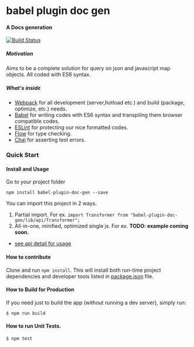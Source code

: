 # babel plugin doc gen

#### A Docs generation

[![Build Status](https://travis-ci.org/kbukum/babel-plugin-doc-gen.svg?branch=master)](https://travis-ci.org/kbukum/babel-plugin-doc-gen)

##### Motivation

Aims to be a complete solution for query on json and javascript map objects. All coded with ES6 syntax.

##### What's inside

* [Webpack](https://webpack.github.io/) for all development (server,hotload etc.) and build (package, optimize, etc.) needs.
* [Babel](https://babeljs.io/flow) for writing codes with ES6 syntax and transpiling them browser compatible codes. 
* [ESLint](http://eslint.org/) for protecting our nice formatted codes.
* [Flow](http://flowtype.org/) for type checking.
* [Chai](http://chaijs.com/) for asserting test errors.

### Quick Start

#### Install and Usage
Go to your project folder
```shell
npm install babel-plugin-doc-gen --save
```
You can import this project in 2 ways.

1. Partial import. For ex. `import Transformer from "babel-plugin-doc-gen/lib/api/Transformer";`
2. All-in-one, minified, optimized single js. For ex. **TODO: example coming soon.**

* [see api detail for usage](./manual/api.md)

    
#### How to contribute
Clone and run `npm install`. This will install both run-time project dependencies and developer tools listed
in [package.json](./package.json) file.

#### How to Build for Production

If you need just to build the app (without running a dev server), simply run:

```shell
$ npm run build
```
 
####  How to run Unit Tests.

```shell
$ npm test
```
